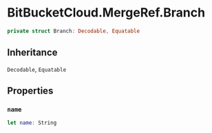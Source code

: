 # BitBucketCloud.MergeRef.Branch

``` swift
private struct Branch:​ Decodable, Equatable
```

## Inheritance

`Decodable`, `Equatable`

## Properties

### `name`

``` swift
let name:​ String
```

